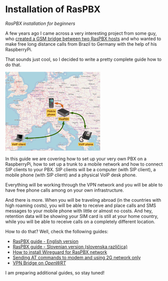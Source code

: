 # Installation of RasPBX

*RasPBX installation for beginners*

A few years ago I came across a very interesting project from some guy, who [created a GSM bridge between two RasPBX hosts](http://www.otubo.net/2015/06/gsm-bridge-between-two-raspbx-hosts.html) and who wanted to make free long distance calls from Brazil to Germany with the help of his RaspberryPi.

That sounds just cool, so I decided to write a pretty complete guide how to do that.

<img src="images/034_target_setup.png" alt="What do we want to do" width="300"/>

In this guide we are covering how to set up your very own PBX on a RaspberryPi, how to set up a trunk to a mobile network and how to connect SIP clients to your PBX. SIP clients will be a computer (with SIP client), a mobile phone (with SIP client) and a physical VoIP desk phone.

Everything will be working through the VPN network and you will be able to have free phone calls among on your own infrastructure.

And there is more. When you will be traveling abroad (in the countries with high roaming costs), you will be able to receive and place calls and SMS messages to your mobile phone with little or almost no costs. And hey, retention data will be showing your SIM card is still at your home country, while you will be able to receive calls on a completely different location.

How to do that? Well, check the following guides:

- [RasPBX guide - English version](english.md)
- [RasPBX guide - Slovenian version (slovenska različica)](slovenian.md)
- [How to install Wireguard for RasPBX network](wireguard.md)
- [Sending AT commands to modem and using 2G network only](modem-at-commands.md)
- [VPN Bridge on *OpenWRT*](vpnbridge-on-openwrt.md)

I am preparing additional guides, so stay tuned!
